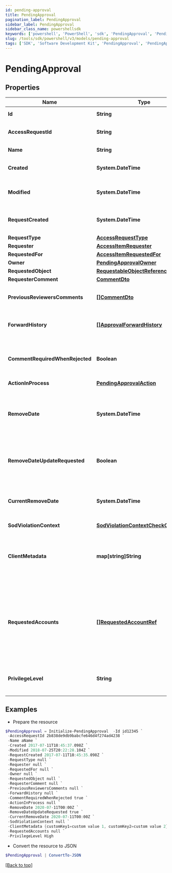 ```yaml
---
id: pending-approval
title: PendingApproval
pagination_label: PendingApproval
sidebar_label: PendingApproval
sidebar_class_name: powershellsdk
keywords: ['powershell', 'PowerShell', 'sdk', 'PendingApproval', 'PendingApproval'] 
slug: /tools/sdk/powershell/v3/models/pending-approval
tags: ['SDK', 'Software Development Kit', 'PendingApproval', 'PendingApproval']
---
```



# PendingApproval

## Properties

Name | Type | Description | Notes
------------ | ------------- | ------------- | -------------
**Id** | **String** | The approval id. | [optional] 
**AccessRequestId** | **String** | This is the access request id. | [optional] 
**Name** | **String** | The name of the approval. | [optional] 
**Created** | **System.DateTime** | When the approval was created. | [optional] 
**Modified** | **System.DateTime** | When the approval was modified last time. | [optional] 
**RequestCreated** | **System.DateTime** | When the access-request was created. | [optional] 
**RequestType** | [**AccessRequestType**](access-request-type) |  | [optional] 
**Requester** | [**AccessItemRequester**](access-item-requester) |  | [optional] 
**RequestedFor** | [**AccessItemRequestedFor**](access-item-requested-for) |  | [optional] 
**Owner** | [**PendingApprovalOwner**](pending-approval-owner) |  | [optional] 
**RequestedObject** | [**RequestableObjectReference**](requestable-object-reference) |  | [optional] 
**RequesterComment** | [**CommentDto**](comment-dto) |  | [optional] 
**PreviousReviewersComments** | [**[]CommentDto**](comment-dto) | The history of the previous reviewers comments. | [optional] 
**ForwardHistory** | [**[]ApprovalForwardHistory**](approval-forward-history) | The history of approval forward action. | [optional] 
**CommentRequiredWhenRejected** | **Boolean** | When true the rejector has to provide comments when rejecting | [optional] [default to $false]
**ActionInProcess** | [**PendingApprovalAction**](pending-approval-action) |  | [optional] 
**RemoveDate** | **System.DateTime** | The date the role or access profile or entitlement is no longer assigned to the specified identity. | [optional] 
**RemoveDateUpdateRequested** | **Boolean** | If true, then the request is to change the remove date or sunset date. | [optional] [default to $false]
**CurrentRemoveDate** | **System.DateTime** | The remove date or sunset date that was assigned at the time of the request. | [optional] 
**SodViolationContext** | [**SodViolationContextCheckCompleted**](sod-violation-context-check-completed) |  | [optional] 
**ClientMetadata** | **map[string]String** | Arbitrary key-value pairs, if any were included in the corresponding access request item | [optional] 
**RequestedAccounts** | [**[]RequestedAccountRef**](requested-account-ref) | The accounts selected by the user for the access to be provisioned on, in case they have multiple accounts on one or more sources. | [optional] 
**PrivilegeLevel** | **String** | The privilege level of the requested access item, if applicable. | [optional] 

## Examples

- Prepare the resource
```powershell
$PendingApproval = Initialize-PendingApproval  -Id id12345 `
 -AccessRequestId 2b838de9db9babcfe646d4f274ad4238 `
 -Name aName `
 -Created 2017-07-11T18:45:37.098Z `
 -Modified 2018-07-25T20:22:28.104Z `
 -RequestCreated 2017-07-11T18:45:35.098Z `
 -RequestType null `
 -Requester null `
 -RequestedFor null `
 -Owner null `
 -RequestedObject null `
 -RequesterComment null `
 -PreviousReviewersComments null `
 -ForwardHistory null `
 -CommentRequiredWhenRejected true `
 -ActionInProcess null `
 -RemoveDate 2020-07-11T00:00Z `
 -RemoveDateUpdateRequested true `
 -CurrentRemoveDate 2020-07-11T00:00Z `
 -SodViolationContext null `
 -ClientMetadata {customKey1=custom value 1, customKey2=custom value 2} `
 -RequestedAccounts null `
 -PrivilegeLevel High
```

- Convert the resource to JSON
```powershell
$PendingApproval | ConvertTo-JSON
```


[[Back to top]](#) 

